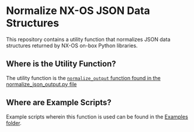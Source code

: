 # Normalize NX-OS JSON Data Structures

This repository contains a utility function that normalizes JSON data structures returned by NX-OS on-box Python libraries.

## Where is the Utility Function?

The utility function is the [`normalize_output` function found in the normalize_json_output.py file](https://github.com/ChristopherJHart/normalize-nxos-json-data-structures/blob/main/normalize_nxos_json.py)

## Where are Example Scripts?

Example scripts wherein this function is used can be found in the [Examples folder](https://github.com/ChristopherJHart/normalize-nxos-json-data-structures/tree/main/examples).